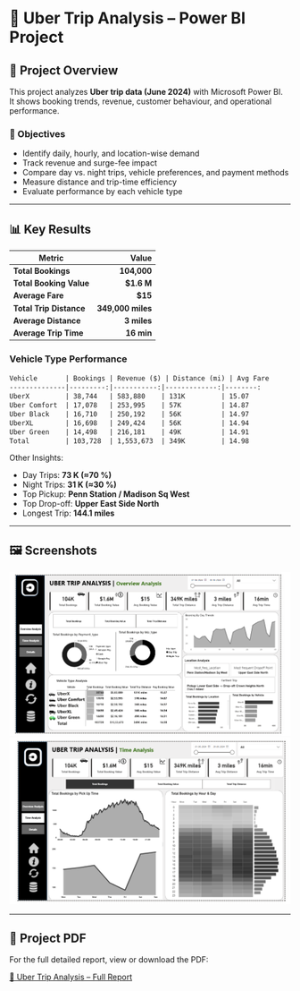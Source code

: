 # 🚖 Uber Trip Analysis – Power BI Project

## 📌 Project Overview
This project analyzes **Uber trip data (June 2024)** with Microsoft Power BI.  
It shows booking trends, revenue, customer behaviour, and operational performance.

### 🎯 Objectives
- Identify daily, hourly, and location-wise demand
- Track revenue and surge-fee impact
- Compare day vs. night trips, vehicle preferences, and payment methods
- Measure distance and trip-time efficiency
- Evaluate performance by each vehicle type

---

## 📊 Key Results

| Metric | Value |
|-------|------:|
| **Total Bookings** | **104,000** |
| **Total Booking Value** | **$1.6 M** |
| **Average Fare** | **$15** |
| **Total Trip Distance** | **349,000 miles** |
| **Average Distance** | **3 miles** |
| **Average Trip Time** | **16 min** |

### Vehicle Type Performance
```
Vehicle       | Bookings | Revenue ($) | Distance (mi) | Avg Fare
--------------|---------:|-----------:|-------------:|--------:
UberX         | 38,744   | 583,880    | 131K         | 15.07
Uber Comfort  | 17,078   | 253,995    | 57K          | 14.87
Uber Black    | 16,710   | 250,192    | 56K          | 14.97
UberXL        | 16,698   | 249,424    | 56K          | 14.94
Uber Green    | 14,498   | 216,181    | 49K          | 14.91
Total         | 103,728  | 1,553,673  | 349K         | 14.98
```

Other Insights:
* Day Trips: **73 K (≈70 %)**
* Night Trips: **31 K (≈30 %)**
* Top Pickup: **Penn Station / Madison Sq West**
* Top Drop-off: **Upper East Side North**
* Longest Trip: **144.1 miles**

---

## 🖼️ Screenshots
![Overview Analysis](Screenshot%202025-09-24%20220357.png)
![Time Analysis](Screenshot%202025-09-24%20220414.png)

---

## 📂 Project PDF
For the full detailed report, view or download the PDF:

[📄 Uber Trip Analysis – Full Report](https://github.com/Yadnyavalk/Uber_Powerbi_project/blob/main/uber_trip_analysis_project_pdf.pdf)

